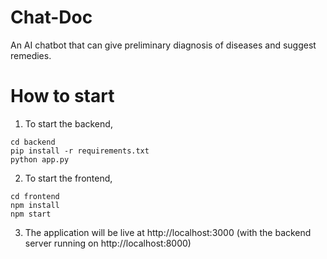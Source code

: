 # Chat-Doc
An AI chatbot that can give preliminary diagnosis of diseases and suggest remedies.

# How to start
1. To start the backend,
```
cd backend
pip install -r requirements.txt
python app.py
```
2. To start the frontend,
```
cd frontend
npm install
npm start
```
3. The application will be live at http://localhost:3000 (with the backend server running on http://localhost:8000)
